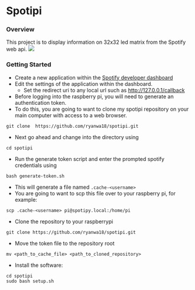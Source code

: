 # Spotipi
### Overview
This project is to display information on 32x32 led matrix from the Spotify web api.
![](https://i.redd.it/8s1cxqo5jfk51.jpg)
### Getting Started
* Create a new application within the [Spotify developer dashboard](https://developer.spotify.com/dashboard/applications) <br />
* Edit the settings of the application within the dashboard.
    * Set the redirect uri to any local url such as http://127.0.0.1/callback
* Before logging into the raspberry pi, you will need to generate an authentication token.
* To do this, you are going to want to clone my spotipi repository on your main computer with access to a web browser.
```
git clone  https://github.com/ryanwa18/spotipi.git
```
* Next go ahead and change into the directory using 
```
cd spotipi
```
* Run the generate token script and enter the prompted spotify credentials using
```
bash generate-token.sh
```
* This will generate a file named `.cache-<username>`
* You are going to want to scp this file over to your raspberry pi, for example:
```
scp .cache-<username> pi@spotipy.local:/home/pi
```
* Clone the repository to your raspberrypi
```
git clone https://github.com/ryanwa18/spotipi.git
```
* Move the token file to the repository root
```
mv <path_to_cache_file> <path_to_cloned_repository>
```
* Install the software: <br />
```
cd spotipi
sudo bash setup.sh
```
